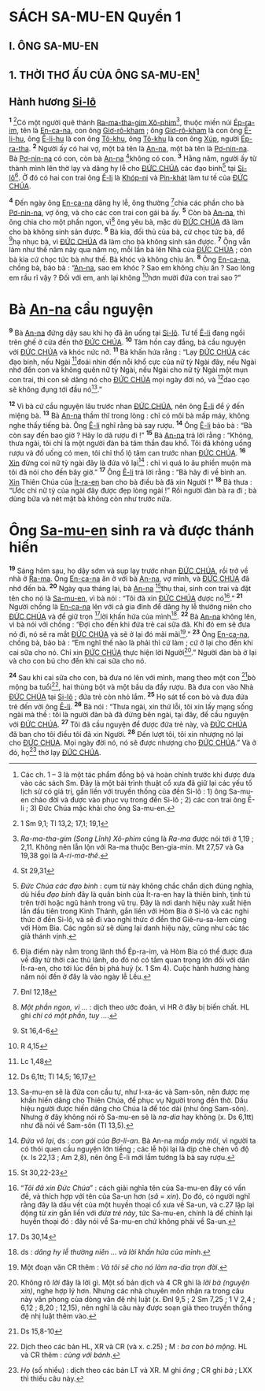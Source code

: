 # SÁCH SA-MU-EN Quyển 1

## I. ÔNG SA-MU-EN

## 1. THỜI THƠ ẤU CỦA ÔNG SA-MU-EN[^1-f1339540-bd0a-488b-8c69-ed2fbf8e236a]

## Hành hương [Si-lô]()
<sup><b>1</b></sup> [^1@-f1339540-bd0a-488b-8c69-ed2fbf8e236a]Có một người quê thành [Ra-ma-tha-gim Xô-phim]()[^2-f1339540-bd0a-488b-8c69-ed2fbf8e236a], thuộc miền núi [Ép-ra-im](), tên là [En-ca-na](), con ông [Giơ-rô-kham]() ; ông [Giơ-rô-kham]() là con ông [Ê-li-hu](), ông [Ê-li-hu]() là con ông [Tô-khu](), ông [Tô-khu]() là con ông [Xúp](), người [Ép-ra-tha](). <sup><b>2</b></sup> Người ấy có hai vợ, một bà tên là [An-na](), một bà tên là [Pơ-nin-na](). Bà [Pơ-nin-na]() có con, còn bà [An-na]() [^2@-f1339540-bd0a-488b-8c69-ed2fbf8e236a]không có con. <sup><b>3</b></sup> Hằng năm, người ấy từ thành mình lên thờ lạy và dâng hy lễ cho [ĐỨC CHÚA]() các đạo binh[^3-f1339540-bd0a-488b-8c69-ed2fbf8e236a] tại [Si-lô]()[^4-f1339540-bd0a-488b-8c69-ed2fbf8e236a]. Ở đó có hai con trai ông [Ê-li]() là [Khóp-ni]() và [Pin-khát]() làm tư tế của [ĐỨC CHÚA]().

<sup><b>4</b></sup> Đến ngày ông [En-ca-na]() dâng hy lễ, ông thường [^3@-f1339540-bd0a-488b-8c69-ed2fbf8e236a]chia các phần cho bà [Pơ-nin-na](), vợ ông, và cho các con trai con gái bà ấy. <sup><b>5</b></sup> Còn bà [An-na](), thì ông chia cho một phần ngon, vì[^5-f1339540-bd0a-488b-8c69-ed2fbf8e236a] ông yêu bà, mặc dù [ĐỨC CHÚA]() đã làm cho bà không sinh sản được. <sup><b>6</b></sup> Bà kia, đối thủ của bà, cứ chọc tức bà, để [^4@-f1339540-bd0a-488b-8c69-ed2fbf8e236a]hạ nhục bà, vì [ĐỨC CHÚA]() đã làm cho bà không sinh sản được. <sup><b>7</b></sup> Ông vẫn làm như thế năm này qua năm nọ, mỗi lần bà lên Nhà của [ĐỨC CHÚA]() ; còn bà kia cứ chọc tức bà như thế. Bà khóc và không chịu ăn. <sup><b>8</b></sup> Ông [En-ca-na](), chồng bà, bảo bà : “[An-na](), sao em khóc ? Sao em không chịu ăn ? Sao lòng em rầu rĩ vậy ? Đối với em, anh lại không [^5@-f1339540-bd0a-488b-8c69-ed2fbf8e236a]hơn mười đứa con trai sao ?”

# Bà [An-na]() cầu nguyện
<sup><b>9</b></sup> Bà [An-na]() đứng dậy sau khi họ đã ăn uống tại [Si-lô](). Tư tế [Ê-li]() đang ngồi trên ghế ở cửa đền thờ [ĐỨC CHÚA](). <sup><b>10</b></sup> Tâm hồn cay đắng, bà cầu nguyện với [ĐỨC CHÚA]() và khóc nức nở. <sup><b>11</b></sup> Bà khấn hứa rằng : “Lạy [ĐỨC CHÚA]() các đạo binh, nếu Ngài [^6@-f1339540-bd0a-488b-8c69-ed2fbf8e236a]đoái nhìn đến nỗi khổ cực của nữ tỳ Ngài đây, nếu Ngài nhớ đến con và không quên nữ tỳ Ngài, nếu Ngài cho nữ tỳ Ngài một mụn con trai, thì con sẽ dâng nó cho [ĐỨC CHÚA]() mọi ngày đời nó, và [^7@-f1339540-bd0a-488b-8c69-ed2fbf8e236a]dao cạo sẽ không đụng tới đầu nó[^6-f1339540-bd0a-488b-8c69-ed2fbf8e236a].”

<sup><b>12</b></sup> Vì bà cứ cầu nguyện lâu trước nhan [ĐỨC CHÚA](), nên ông [Ê-li]() để ý đến miệng bà. <sup><b>13</b></sup> Bà [An-na]() thầm thĩ trong lòng : chỉ có môi bà mấp máy, không nghe thấy tiếng bà. Ông [Ê-li]() nghĩ rằng bà say rượu. <sup><b>14</b></sup> Ông [Ê-li]() bảo bà : “Bà còn say đến bao giờ ? Hãy lo dã rượu đi !” <sup><b>15</b></sup> Bà [An-na]() trả lời rằng : “Không, thưa ngài, tôi chỉ là một người đàn bà tâm thần đau khổ. Tôi đã không uống rượu và đồ uống có men, tôi chỉ thổ lộ tâm can trước nhan [ĐỨC CHÚA](). <sup><b>16</b></sup> [Xin]() đừng coi nữ tỳ ngài đây là đứa vô lại[^7-f1339540-bd0a-488b-8c69-ed2fbf8e236a] : chỉ vì quá lo âu phiền muộn mà tôi đã nói cho đến bây giờ.” <sup><b>17</b></sup> Ông [Ê-li]() trả lời rằng : “Bà hãy đi về bình an. [Xin]() Thiên Chúa của [Ít-ra-en]() ban cho bà điều bà đã xin Người !” <sup><b>18</b></sup> Bà thưa : “Ước chi nữ tỳ của ngài đây được đẹp lòng ngài !” Rồi người đàn bà ra đi ; bà dùng bữa và nét mặt bà không còn như trước nữa.

# Ông [Sa-mu-en]() sinh ra và được thánh hiến
<sup><b>19</b></sup> Sáng hôm sau, họ dậy sớm và sụp lạy trước nhan [ĐỨC CHÚA](), rồi trở về nhà ở [Ra-ma](). Ông [En-ca-na]() ăn ở với bà [An-na](), vợ mình, và [ĐỨC CHÚA]() đã nhớ đến bà. <sup><b>20</b></sup> Ngày qua tháng lại, bà [An-na]() [^8@-f1339540-bd0a-488b-8c69-ed2fbf8e236a]thụ thai, sinh con trai và đặt tên cho nó là [Sa-mu-en](), vì bà nói : “Tôi đã xin [ĐỨC CHÚA]() được nó[^8-f1339540-bd0a-488b-8c69-ed2fbf8e236a].” <sup><b>21</b></sup> Người chồng là [En-ca-na]() lên với cả gia đình để dâng hy lễ thường niên cho [ĐỨC CHÚA]() và để giữ trọn [^9@-f1339540-bd0a-488b-8c69-ed2fbf8e236a]lời khấn hứa của mình[^9-f1339540-bd0a-488b-8c69-ed2fbf8e236a]. <sup><b>22</b></sup> Bà [An-na]() không lên, vì bà nói với chồng : “Đợi cho đến khi đứa trẻ cai sữa đã. Khi đó em sẽ đưa nó đi, nó sẽ ra mắt [ĐỨC CHÚA]() và sẽ ở lại đó mãi mãi[^10-f1339540-bd0a-488b-8c69-ed2fbf8e236a].” <sup><b>23</b></sup> Ông [En-ca-na](), chồng bà, bảo bà : “Em nghĩ thế nào là phải thì cứ làm ; cứ ở lại cho đến khi cai sữa cho nó. Chỉ xin [ĐỨC CHÚA]() thực hiện lời Người[^11-f1339540-bd0a-488b-8c69-ed2fbf8e236a].” Người đàn bà ở lại và cho con bú cho đến khi cai sữa cho nó.

<sup><b>24</b></sup> Sau khi cai sữa cho con, bà đưa nó lên với mình, mang theo một con [^10@-f1339540-bd0a-488b-8c69-ed2fbf8e236a]bò mộng ba tuổi[^12-f1339540-bd0a-488b-8c69-ed2fbf8e236a], hai thùng bột và một bầu da đầy rượu. Bà đưa con vào Nhà [ĐỨC CHÚA]() tại [Si-lô]() ; đứa trẻ còn nhỏ lắm. <sup><b>25</b></sup> Họ sát tế con bò và đưa đứa trẻ đến với ông [Ê-li](). <sup><b>26</b></sup> Bà nói : “Thưa ngài, xin thứ lỗi, tôi xin lấy mạng sống ngài mà thề : tôi là người đàn bà đã đứng bên ngài, tại đây, để cầu nguyện với [ĐỨC CHÚA](). <sup><b>27</b></sup> Tôi đã cầu nguyện để được đứa trẻ này, và [ĐỨC CHÚA]() đã ban cho tôi điều tôi đã xin Người. <sup><b>28</b></sup> Đến lượt tôi, tôi xin nhượng nó lại cho [ĐỨC CHÚA](). Mọi ngày đời nó, nó sẽ được nhượng cho [ĐỨC CHÚA]().” Và ở đó, họ[^13-f1339540-bd0a-488b-8c69-ed2fbf8e236a] thờ lạy [ĐỨC CHÚA]().

[^1-f1339540-bd0a-488b-8c69-ed2fbf8e236a]: Các ch. 1 – 3 là một tác phẩm đồng bộ và hoàn chỉnh trước khi được đưa vào các sách Sm. Đây là một bài trình thuật cổ xưa đã giữ lại các yếu tố lịch sử có giá trị, gắn liền với truyền thống của đền Si-lô : 1) ông Sa-mu-en chào đời và được vào phục vụ trong đền Si-lô ; 2) các con trai ông Ê-li ; 3) Đức Chúa mặc khải cho ông Sa-mu-en.
[^2-f1339540-bd0a-488b-8c69-ed2fbf8e236a]: *Ra-ma-tha-gim (Song Lĩnh) Xô-phim* cũng là *Ra-ma* được nói tới ở 1,19 ; 2,11. Không nên lẫn lộn với Ra-ma thuộc Ben-gia-min. Mt 27,57 và Ga 19,38 gọi là *A-ri-ma-thê*.
[^3-f1339540-bd0a-488b-8c69-ed2fbf8e236a]: *Đức Chúa các đạo binh* : cụm từ này không chắc chắn dịch đúng nghĩa, dù hiểu *đạo binh* đây là quân binh của Ít-ra-en hay là thiên binh, tinh tú trên trời hoặc ngũ hành trong vũ trụ. Đây là nơi danh hiệu này xuất hiện lần đầu tiên trong Kinh Thánh, gắn liền với Hòm Bia ở Si-lô và các nghi thức ở đền Si-lô, và sẽ đi vào nghi thức ở đền thờ Giê-ru-sa-lem cùng với Hòm Bia. Các ngôn sứ sẽ dùng lại danh hiệu này, cũng như các tác giả thánh vịnh.
[^4-f1339540-bd0a-488b-8c69-ed2fbf8e236a]: Địa điểm này nằm trong lãnh thổ Ép-ra-im, và Hòm Bia có thể được đưa về đây từ thời các thủ lãnh, do đó nó có tầm quan trọng lớn đối với dân Ít-ra-en, cho tới lúc đền bị phá huỷ (x. 1 Sm 4). Cuộc hành hương hàng năm nói đến ở đây là vào ngày lễ Lều.
[^5-f1339540-bd0a-488b-8c69-ed2fbf8e236a]: *Một phần ngon, vì ...* : dịch theo ước đoán, vì HR ở đây bị biến chất. HL ghi *chỉ có một phần, tuy ...*.
[^6-f1339540-bd0a-488b-8c69-ed2fbf8e236a]: Sa-mu-en sẽ là đứa con cầu tự, như I-xa-ác và Sam-sôn, nên được mẹ khấn hiến dâng cho Thiên Chúa, để phục vụ Người trong đền thờ. Dấu hiệu người được hiến dâng cho Chúa là để tóc dài (như ông Sam-sôn). Nhưng ở đây không nói rõ Sa-mu-en sẽ là *na-dia* hay không (x. Ds 6,1tt) như đã nói về Sam-sôn (Tl 13,5).
[^7-f1339540-bd0a-488b-8c69-ed2fbf8e236a]: *Đứa vô lại*, ds : *con gái của Bơ-li-an*. Bà An-na *mấp máy môi*, vì người ta có thói quen cầu nguyện lớn tiếng ; các lễ hội lại là dịp chè chén vô độ (x. Is 22,13 ; Am 2,8), nên ông Ê-li mới lầm tưởng là bà say rượu.
[^8-f1339540-bd0a-488b-8c69-ed2fbf8e236a]: “*Tôi đã xin Đức Chúa*” : cách giải nghĩa tên của Sa-mu-en đây có vấn đề, và thích hợp với tên của Sa-un hơn (*sâ* = *xin*). Do đó, có người nghĩ rằng đây là dấu vết của một huyền thoại cổ xưa về Sa-un, và c.27 lặp lại động từ *xin* gắn liền với *đứa trẻ này*, tức Sa-mu-en, chính là để chỉnh lại huyền thoại đó : đây nói về Sa-mu-en chứ không phải về Sa-un.
[^9-f1339540-bd0a-488b-8c69-ed2fbf8e236a]: ds : *dâng hy lễ thường niên ... và lời khấn hứa của mình*.
[^10-f1339540-bd0a-488b-8c69-ed2fbf8e236a]: Một đoạn văn CR thêm : *Và tôi sẽ cho nó làm na-dia trọn đời*.
[^11-f1339540-bd0a-488b-8c69-ed2fbf8e236a]: Không rõ *lời* đây là lời gì. Một số bản dịch và 4 CR ghi là *lời bà (nguyện xin)*, nghe hợp lý hơn. Nhưng các nhà chuyên môn nhận ra trong câu này văn phong của dòng văn đệ nhị luật (x. Đnl 9,5 ; 2 Sm 7,25 ; 1 V 2,4 ; 6,12 ; 8,20 ; 12,15), nên nghĩ là câu này được soạn giả theo truyền thống đệ nhị luật thêm vào.
[^12-f1339540-bd0a-488b-8c69-ed2fbf8e236a]: Dịch theo các bản HL, XR và CR (và x. c.25) ; M : *ba con bò mộng*. HL và CR thêm : *cùng với bánh*.
[^13-f1339540-bd0a-488b-8c69-ed2fbf8e236a]: *Họ* (số nhiều) : dịch theo các bản LT và XR. M ghi *ông* ; CR ghi *bà* ; LXX thì thiếu câu này.
[^1@-f1339540-bd0a-488b-8c69-ed2fbf8e236a]: 1 Sm 9,1; Tl 13,2; 17,1; 19,1
[^2@-f1339540-bd0a-488b-8c69-ed2fbf8e236a]: St 29,31
[^3@-f1339540-bd0a-488b-8c69-ed2fbf8e236a]: Đnl 12,18
[^4@-f1339540-bd0a-488b-8c69-ed2fbf8e236a]: St 16,4-6
[^5@-f1339540-bd0a-488b-8c69-ed2fbf8e236a]: R 4,15
[^6@-f1339540-bd0a-488b-8c69-ed2fbf8e236a]: Lc 1,48
[^7@-f1339540-bd0a-488b-8c69-ed2fbf8e236a]: Ds 6,1tt; Tl 14,5; 16,17
[^8@-f1339540-bd0a-488b-8c69-ed2fbf8e236a]: St 30,22-23
[^9@-f1339540-bd0a-488b-8c69-ed2fbf8e236a]: Ds 30,14
[^10@-f1339540-bd0a-488b-8c69-ed2fbf8e236a]: Ds 15,8-10